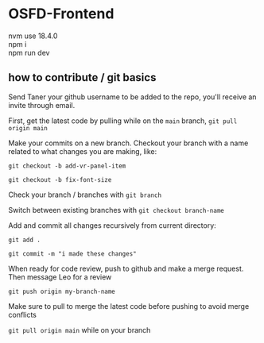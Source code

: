 # OSFD-Frontend

nvm use 18.4.0
<br>
npm i
<br>
npm run dev
<br>


## how to contribute / git basics

Send Taner your github username to be added to the repo, you'll receive an invite through email.

First, get the latest code by pulling while on the `main` branch, `git pull origin main`

Make your commits on a new branch. Checkout your branch with a name related to what changes you are making, like:

`git checkout -b add-vr-panel-item`

`git checkout -b fix-font-size`

Check your branch / branches with `git branch`

Switch between existing branches with `git checkout branch-name`

Add and commit all changes recursively from current directory:

`git add .`

`git commit -m "i made these changes"`

When ready for code review, push to github and make a merge request. Then message Leo for a review

`git push origin my-branch-name`

Make sure to pull to merge the latest code before pushing to avoid merge conflicts

`git pull origin main` while on your branch



